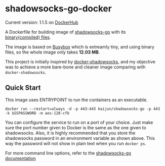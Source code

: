 # shadowsocks-go-docker 

Current version: 1.1.5 on [DockerHub](https://hub.docker.com/r/kaijun/shadowsocks-go/)


A Dockerfile for building image of [shadowsocks-go](https://github.com/shadowsocks/shadowsocks-go) with its [binary(compiled) files](https://github.com/shadowsocks/shadowsocks-go/releases). 

The image is based on  [Busybox](https://hub.docker.com/_/busybox/) which is extreamly tiny, and using binary files, so the whole image only takes **12.03 MB**. 

This project is initially inspired by [docker-shadowsocks](https://github.com/oddrationale/docker-shadowsocks), and my objective was to achieve a more bare-bone and cleaner image comparing with `docker-shadowsocks`. 


Quick Start
-----------

This image uses ENTRYPOINT to run the containers as an executable. 

    docker run --restart=always -d -p 443:443 kaijun/shadowsocks-go -p 443 -k $SSPASSWORD -m aes-128-cfb 

You can configure the service to run on a port of your choice. Just make sure the port number given to Docker is the same as the one given to shadowsocks. Also, it is  highly recommended that you store the shadowsocks password in an environment variable as shown above. This way the password will not show in plain text when you run `docker ps`.

For more command line options, refer to the [shadowsocks-go documentation](https://github.com/shadowsocks/shadowsocks-go)

